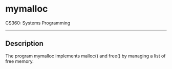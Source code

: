 # mymalloc

CS360: Systems Programming

-----------
Description
-----------
The program mymalloc implements malloc() and free() by managing a list of free memory.
